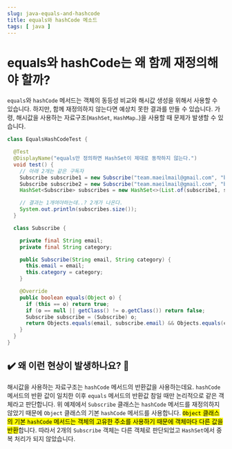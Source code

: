 ```yaml
---
slug: java-equals-and-hashcode
title: equals와 hashCode 메소드
tags: [ java ]
---
```


# equals와 hashCode는 왜 함께 재정의해야 할까?
`equals`와 `hashCode` 메서드는 객체의 동등성 비교와 해시값 생성을 위해서 사용할 수 있습니다. 하지만, 함께 재정의하지 않는다면 예상치 못한 결과를 만들 수 있습니다. 가령, 해시값을 사용하는 자료구조(`HashSet`, `HashMap`..)을 사용할 때 문제가 발생할 수 있습니다.

```java
class EqualsHashCodeTest {

  @Test
  @DisplayName("equals만 정의하면 HashSet이 제대로 동작하지 않는다.")
  void test() {
    // 아래 2개는 같은 구독자
    Subscribe subscribe1 = new Subscribe("team.maeilmail@gmail.com", "backend");
    Subscribe subscribe2 = new Subscribe("team.maeilmail@gmail.com", "backend");
    HashSet<Subscribe> subscribes = new HashSet<>(List.of(subscribe1, subscribe2));

    // 결과는 1개여야하는데..? 2개가 나온다.
    System.out.println(subscribes.size());
  }

  class Subscribe {

    private final String email;
    private final String category;

    public Subscribe(String email, String category) {
      this.email = email;
      this.category = category;
    }

    @Override
    public boolean equals(Object o) {
      if (this == o) return true;
      if (o == null || getClass() != o.getClass()) return false;
      Subscribe subscribe = (Subscribe) o;
      return Objects.equals(email, subscribe.email) && Objects.equals(category, subscribe.category);
    }
  }
}
```
## ✔️ 왜 이런 현상이 발생하나요? 🤔
해시값을 사용하는 자료구조는 `hashCode` 메서드의 반환값을 사용하는데요. `hashCode` 메서드의 반환 값이 일치한 이후 `equals` 메서드의 반환값 참일 때만 논리적으로 같은 객체라고 판단합니다. 위 예제에서 `Subscribe` 클래스는 `hashCode` 메서드를 재정의하지 않았기 때문에 `Object` 클래스의 기본 `hashCode` 메서드를 사용합니다. <mark>`Object` 클래스의 기본 `hashCode` 메서드는 객체의 고유한 주소를 사용하기 때문에 객체마다 다른 값을 반환</mark>합니다. 따라서 2개의 `Subscribe` 객체는 다른 객체로 판단되었고 `HashSet`에서 중복 처리가 되지 않았습니다.